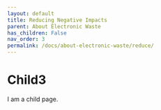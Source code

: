```yaml
---
layout: default
title: Reducing Negative Impacts
parent: About Electronic Waste
has_children: False
nav_order: 3
permalink: /docs/about-electronic-waste/reduce/
---
```


# Child3

I am a child page.
